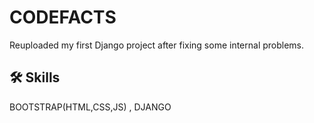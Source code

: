 
# CODEFACTS

Reuploaded my first Django project after fixing some internal problems.



## 🛠 Skills
BOOTSTRAP(HTML,CSS,JS) , DJANGO

